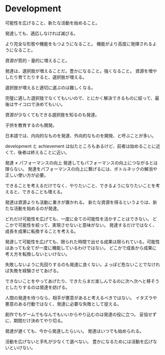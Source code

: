 # Development

可能性を広げること、新たな活動を始めること。

発達しても、適応しなければ滅びる。

より完全な形態や機能をもつようになること。
機能がより高度に発揮されるようになること。

資源が質的・量的に増えること。

発達は、選択肢が増えることだ。豊かになること。強くなること。
資源を増やしたり育てたりすると、選択肢が増える。

選択肢が増えると適切に選ぶのは難しくなる。

完璧に適した選択肢でなくてもいいので、とにかく解決できるものに絞って、最後はサイコロで決めてもいい。

資源が少なくてもできる選択肢を知るのも発達。

子供を教育するのも開発。

日本語では、内向的なものを発達、外向的なものを開発、と呼ぶことが多い。

development と achievement は似たところもあるけど、前者は始めることに近くて、後者は終えることに近い。

発達 ≠ パフォーマンスの向上
発達してもパフォーマンスの向上につながるとは限らない。
発達をパフォーマンスの向上に繋げるには、ボトルネックの解消や正しい使い方が必要。

できることを考えるだけでなく、やりたいこと、できるようになりたいことを考えると、できることも増える。

発達は資源よりも活動に重きが置かれる。
新たな資源を得るというよりは、新たな活動を始めるのが発達。

どれだけ可能性を広げても、一度に全ての可能性を活かすことはできない。
どこかで可能性を絞って、実現させないと意味がない。
発達するだけではなく、成長を成果に転換することを考える。

発達して可能性を広げても、限られた時間で出せる成果は限られている。可能性はあっても全てが一度に機能しているわけではない。
どこかで成長から成果に考え方を転換しないといけない。

失敗しないように先回りするのも発達に良くない。よっぽど危ないことでなければ失敗を経験させてあげる。

できないことをやってあげたり、できたらまだ楽しんでるのに次へ次へと移そうとしたりするのは発達を妨げる。

人間の発達を待つなら、相手が悪意があると考えるべきではない。
イタズラや悪意のある行動ではなく、発達に必要な失敗として捉える。

創作でもゲームでもなんでもいいからやり込むのは発達の役に立つ。
妥協せずに、期間だけ決めてやり切る。

発達が遅くても、今から発達したらいい。
発達はいつでも始められる。

活動を広げないと手札が少なくて選べない。
豊かになるためには活動を広げないといけない。
